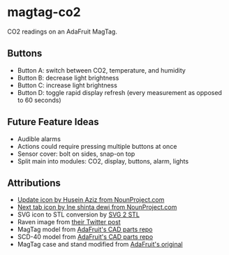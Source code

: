 # magtag-co2

CO2 readings on an AdaFruit MagTag.

## Buttons

* Button A: switch between CO2, temperature, and humidity
* Button B: decrease light brightness
* Button C: increase light brightness
* Button D: toggle rapid display refresh (every measurement as opposed to 60 seconds)

## Future Feature Ideas

* Audible alarms
* Actions could require pressing multiple buttons at once
* Sensor cover: bolt on sides, snap-on top
* Split main into modules: CO2, display, buttons, alarm, lights

## Attributions

* [Update icon by Husein Aziz from NounProject.com](https://thenounproject.com/icon/update-1145134/)
* [Next tab icon by Ine shinta dewi from NounProject.com](https://thenounproject.com/icon/next-tab-3604258/)
* SVG icon to STL conversion by [SVG 2 STL](https://svg2stl.com/)
* Raven image from [their Twitter post](https://twitter.com/theRavenApp/status/1547272615118643200)
* MagTag model from [AdaFruit's CAD parts repo](https://github.com/adafruit/Adafruit_CAD_Parts/blob/main/4800%20MagTag/4800%20MagTag.stl)
* SCD-40 model from [AdaFruit's CAD parts repo](https://github.com/adafruit/Adafruit_CAD_Parts/blob/main/4800%20MagTag/4800%20MagTag.stl)
* MagTag case and stand modified from [AdaFruit's original](https://www.printables.com/model/46635-magtag-case-and-stand)
